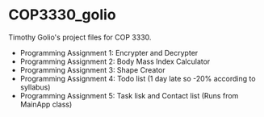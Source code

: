# COP3330_golio
Timothy Golio's project files for COP 3330.
- Programming Assignment 1: Encrypter and Decrypter
- Programming Assignment 2: Body Mass Index Calculator
- Programming Assignment 3: Shape Creator
- Programming Assignment 4: Todo list (1 day late so -20% according to syllabus)
- Programming Assignment 5: Task lisk and Contact list (Runs from MainApp class)
